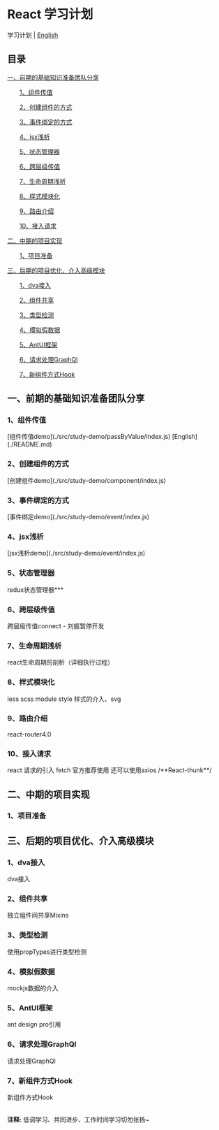 # React 学习计划

学习计划 | [English](./README.md) 

## 目录
[一、前期的基础知识准备团队分享](#前期)

&emsp;&emsp;[1、组件传值](#information)

&emsp;&emsp;[2、创建组件的方式](#component)

&emsp;&emsp;[3、事件绑定的方式](#event)

&emsp;&emsp;[4、jsx浅析](#jsx)

&emsp;&emsp;[5、状态管理器](#redux)

&emsp;&emsp;[6、跨层级传值](#spaninformation)

&emsp;&emsp;[7、生命周期浅析](#lifecycle)

&emsp;&emsp;[8、样式模块化](#style)

&emsp;&emsp;[9、路由介绍](#router)

&emsp;&emsp;[10、接入请求](#request)

[二、中期的项目实现](#中期)

&emsp;&emsp;[1、项目准备](#prepare)

[三、后期的项目优化、介入高级模块](#后期)

&emsp;&emsp;[1、dva接入](#dva)

&emsp;&emsp;[2、组件共享](#mixin)

&emsp;&emsp;[3、类型检测](#propstype)

&emsp;&emsp;[4、模拟假数据](#mockjs)

&emsp;&emsp;[5、AntUI框架](#ant)

&emsp;&emsp;[6、请求处理GraphQl](#graphql)

&emsp;&emsp;[7、新组件方式Hook](#hook)


<h2 id="前期">一、前期的基础知识准备团队分享</h2>
<h3 id="information">1、组件传值</h3>
[组件传值demo](./src/study-demo/passByValue/index.js) 
[English](./README.md)

<h3 id="component">2、创建组件的方式</h3>
[创建组件demo](./src/study-demo/component/index.js) 

<h3 id="event">3、事件绑定的方式</h3>
[事件绑定demo](./src/study-demo/event/index.js) 

<h3 id="jsx">4、jsx浅析</h3>
[jsx浅析demo](./src/study-demo/event/index.js) 

<h3 id="redux">5、状态管理器</h3>
redux状态管理器***

<h3 id="spaninformation">6、跨层级传值</h3>
跨层级传值connect  - 刘振暂停开发

<h3 id="lifecycle">7、生命周期浅析</h3>
react生命周期的剖析（详细执行过程）

<h3 id="style">8、样式模块化</h3>
less scss module style 样式的介入、svg

<h3 id="router">9、路由介绍</h3>
react-router4.0

<h3 id="request">10、接入请求</h3>
react 请求的引入 fetch 官方推荐使用    还可以使用axios    /**React-thunk**/

<h2 id="中期">二、中期的项目实现</h2>
<h3 id="prepare">1、项目准备</h3>

<h2 id="后期">三、后期的项目优化、介入高级模块</h2>
<h3 id="dva">1、dva接入</h3>
dva接入

<h3 id="mixin">2、组件共享</h3>
独立组件间共享Mixins

<h3 id="propstype">3、类型检测</h3>
使用propTypes进行类型检测

<h3 id="mockjs">4、模拟假数据</h3>
mockjs数据的介入

<h3 id="ant">5、AntUI框架</h3>
ant design pro引用

<h3 id="graphql">6、请求处理GraphQl</h3>
请求处理GraphQl

<h3 id="hook">7、新组件方式Hook</h3>
新组件方式Hook

<br />
<br />

**注释:** 低调学习、共同进步、工作时间学习切勿张扬~

